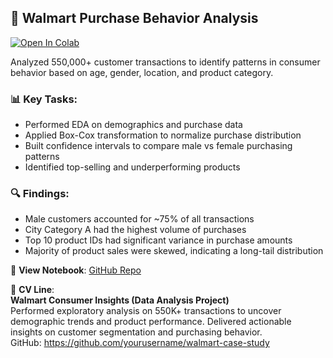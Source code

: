## 🛒 Walmart Purchase Behavior Analysis  
[![Open In Colab](https://colab.research.google.com/assets/colab-badge.svg)](https://colab.research.google.com/drive/1x50c045j8xlJWq2rJG4QF7bRHGSVVeaF)

Analyzed 550,000+ customer transactions to identify patterns in consumer behavior based on age, gender, location, and product category.

### 📊 Key Tasks:
- Performed EDA on demographics and purchase data  
- Applied Box-Cox transformation to normalize purchase distribution  
- Built confidence intervals to compare male vs female purchasing patterns  
- Identified top-selling and underperforming products  

### 🔍 Findings:
- Male customers accounted for ~75% of all transactions  
- City Category A had the highest volume of purchases  
- Top 10 product IDs had significant variance in purchase amounts  
- Majority of product sales were skewed, indicating a long-tail distribution  

📎 **View Notebook**: [GitHub Repo](https://github.com/yourusername/walmart-case-study)

🧾 **CV Line**:  
**Walmart Consumer Insights (Data Analysis Project)**  
Performed exploratory analysis on 550K+ transactions to uncover demographic trends and product performance. Delivered actionable insights on customer segmentation and purchasing behavior.  
GitHub: https://github.com/yourusername/walmart-case-study
